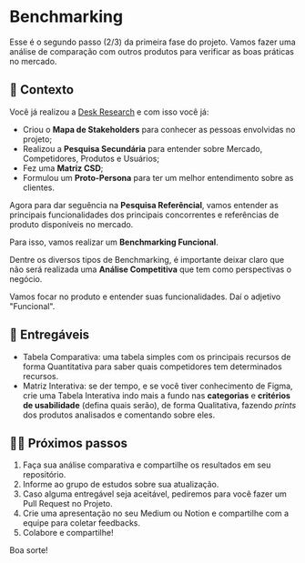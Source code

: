 # Benchmarking

Esse é o segundo passo (2/3) da primeira fase do projeto. Vamos fazer uma análise de comparação com outros produtos para verificar as boas práticas no mercado.

## 📙 Contexto

Você já realizou a [Desk Research](1-1-desk-research.md) e com isso você já:
* Criou o **Mapa de Stakeholders** para conhecer as pessoas envolvidas no projeto;
* Realizou a **Pesquisa Secundária** para entender sobre Mercado, Competidores, Produtos e Usuários;
* Fez uma **Matriz CSD**;
* Formulou um **Proto-Persona** para ter um melhor entendimento sobre as clientes.

Agora para dar seguência na **Pesquisa Referêncial**, vamos entender as principais funcionalidades dos principais concorrentes e referências de produto disponíveis no mercado.

Para isso, vamos realizar um **Benchmarking Funcional**.

Dentre os diversos tipos de Benchmarking, é importante deixar claro que não será realizada uma **Análise Competitiva** que tem como perspectivas o negócio.

Vamos focar no produto e entender suas funcionalidades. Daí o adjetivo "Funcional".

## 🎁 Entregáveis

* Tabela Comparativa: uma tabela simples com os principais recursos de forma Quantitativa para saber quais competidores tem determinados recursos.
* Matriz Interativa: se der tempo, e se você tiver conhecimento de Figma, crie uma Tabela Interativa indo mais a fundo nas **categorias** e **critérios de usabilidade** (defina quais serão), de forma Qualitativa, fazendo *prints* dos produtos analisados e comentando sobre eles.

## 🤸‍♀️ Próximos passos

1. Faça sua análise comparativa e compartilhe os resultados em seu repositório.
2. Informe ao grupo de estudos sobre sua atualização.
3. Caso alguma entregável seja aceitável, pediremos para você fazer um Pull Request no Projeto.
4. Crie uma apresentação no seu Medium ou Notion e compartilhe com a equipe para coletar feedbacks.
5. Colabore e compartilhe!

Boa sorte!
